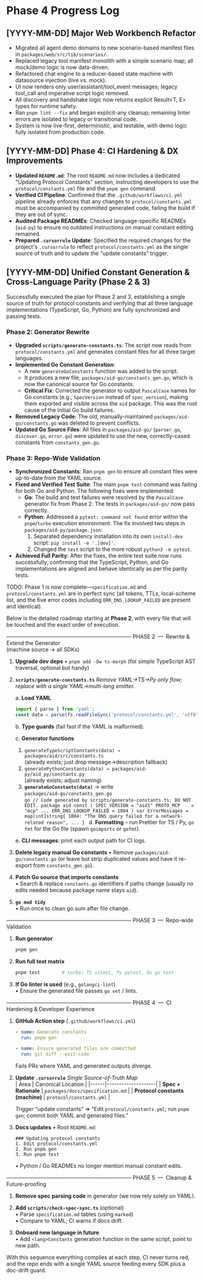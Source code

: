 # Phase 4 Progress Log

## [YYYY-MM-DD] Major Web Workbench Refactor

- Migrated all agent demo domains to new scenario-based manifest files in `packages/web/src/lib/scenarios/`.
- Replaced legacy tool manifest monolith with a simple scenario map; all mock/demo logic is now data-driven.
- Refactored chat engine to a reducer-based state machine with datasource injection (live vs. mock).
- UI now renders only user/assistant/tool_event messages; legacy tool_call and imperative script logic removed.
- All discovery and handshake logic now returns explicit Result<T, E> types for runtime safety.
- Ran `pnpm lint --fix` and began explicit-any cleanup; remaining linter errors are isolated to legacy or transitional code.
- System is now live-first, deterministic, and testable, with demo logic fully isolated from production code.

## [YYYY-MM-DD] Phase 4: CI Hardening & DX Improvements

- **Updated `README.md`**: The root `README.md` now includes a dedicated "Updating Protocol Constants" section, instructing developers to use the `protocol/constants.yml` file and the `pnpm gen` command.
- **Verified CI Pipeline**: Confirmed that the `.github/workflows/ci.yml` pipeline already enforces that any changes to `protocol/constants.yml` must be accompanied by committed generated code, failing the build if they are out of sync.
- **Audited Package READMEs**: Checked language-specific READMEs (`aid-py`) to ensure no outdated instructions on manual constant editing remained.
- **Prepared `.cursorrule` Update**: Specified the required changes for the project's `.cursorrule` to reflect `protocol/constants.yml` as the single source of truth and to update the "update constants" trigger.

## [YYYY-MM-DD] Unified Constant Generation & Cross-Language Parity (Phase 2 & 3)

Successfully executed the plan for Phase 2 and 3, establishing a single source of truth for protocol constants and verifying that all three language implementations (TypeScript, Go, Python) are fully synchronized and passing tests.

### Phase 2: Generator Rewrite

- **Upgraded `scripts/generate-constants.ts`**: The script now reads from `protocol/constants.yml` and generates constant files for all three target languages.
- **Implemented Go Constant Generation**:
  - A new `generateGoConstants` function was added to the script.
  - It produces a new file, `packages/aid-go/constants_gen.go`, which is now the canonical source for Go constants.
  - **Critical Fix**: Corrected the generator to output `PascalCase` names for Go constants (e.g., `SpecVersion` instead of `spec_version`), making them exported and visible across the `aid` package. This was the root cause of the initial Go build failures.
- **Removed Legacy Code**: The old, manually-maintained `packages/aid-go/constants.go` was deleted to prevent conflicts.
- **Updated Go Source Files**: All files in `packages/aid-go/` (`parser.go`, `discover.go`, `error.go`) were updated to use the new, correctly-cased constants from `constants_gen.go`.

### Phase 3: Repo-Wide Validation

- **Synchronized Constants**: Ran `pnpm gen` to ensure all constant files were up-to-date from the YAML source.
- **Fixed and Verified Test Suite**: The main `pnpm test` command was failing for both Go and Python. The following fixes were implemented:
  - **Go**: The build and test failures were resolved by the `PascalCase` generator fix from Phase 2. The tests in `packages/aid-go/` now pass correctly.
  - **Python**: Addressed a `pytest: command not found` error within the `pnpm`/`turbo` execution environment. The fix involved two steps in `packages/aid-py/package.json`:
    1. Separated dependency installation into its own `install-dev` script: `pip install -e '.[dev]'`.
    2. Changed the `test` script to the more robust `python3 -m pytest`.
- **Achieved Full Parity**: After the fixes, the entire test suite now runs successfully, confirming that the TypeScript, Python, and Go implementations are aligned and behave identically as per the parity tests.

TODO:
Phase 1 is now complete—`specification.md` and `protocol/constants.yml` are in perfect sync (all tokens, TTLs, local-scheme list, and the five error codes including `ERR_DNS_LOOKUP_FAILED` are present and identical).

Below is the detailed roadmap starting at **Phase 2**, with every file that will be touched and the exact order of execution.

─────────────────────────────────
PHASE 2 — Rewrite & Extend the Generator  
(machine source → all SDKs)

1. **Upgrade dev deps**
   • `pnpm add -Dw ts-morph` (for simple TypeScript AST traversal, optional but handy)

2. **`scripts/generate-constants.ts`**
   _Remove YAML→TS→Py only flow; replace with a single YAML→multi-lang emitter._

   a. **Load YAML**

   ```ts
   import { parse } from 'yaml';
   const data = parse(fs.readFileSync('protocol/constants.yml', 'utf8'));
   ```

   b. **Type guards** (fail fast if the YAML is malformed).

   c. **Generator functions**
   1. `generateTypeScriptConstants(data) → packages/aid/src/constants.ts`  
      (already exists; just drop message→description fallback)
   2. `generatePythonConstants(data) → packages/aid-py/aid_py/constants.py`  
      (already exists; adjust naming)
   3. **`generateGoConstants(data)`** → write  
       `packages/aid-go/constants_gen.go`  
       `go
      // Code generated by scripts/generate-constants.ts; DO NOT EDIT.
      package aid
      const (
          SPEC_VERSION = "aid1"
          PROTO_MCP    = "mcp"
          ...
          ERR_DNS_LOOKUP_FAILED = 1004
      )
      var ErrorMessages = map[int]string{
          1004: "The DNS query failed for a network-related reason",
          ...
      }
      `
      d. **Formatting** – run Prettier for TS / Py, `go fmt` for the Go file (spawn `goimports` or `gofmt`).

   e. **CLI messages**: print each output path for CI logs.

3. **Delete legacy manual Go constants**
   • Remove `packages/aid-go/constants.go` (or leave but strip duplicated values and have it re-export from `constants_gen.go`).

4. **Patch Go source that imports constants**  
   • Search & replace `constants.go` identifiers if paths change (usually no edits needed because package name stays `aid`).

5. **`go mod tidy`**  
   • Run once to clean go.sum after file change.

─────────────────────────────────
PHASE 3 — Repo-wide Validation

1. **Run generator**

   ```bash
   pnpm gen
   ```

2. **Run full test matrix**

   ```bash
   pnpm test        # turbo: TS vitest, Py pytest, Go go test
   ```

3. **If Go linter is used** (e.g., `golangci-lint`)  
   • Ensure the generated file passes `go vet` / lints.

─────────────────────────────────
PHASE 4 — CI Hardening & Developer Experience

1. **GitHub Action step** (`.github/workflows/ci.yml`)

   ```yaml
   - name: Generate constants
     run: pnpm gen

   - name: Ensure generated files are committed
     run: git diff --exit-code
   ```

   Fails PRs where YAML and generated outputs diverge.

2. **Update `.cursorrule`**
   _Single Source-of-Truth Map_  
   | Area | Canonical Location |
   |------|--------------------|
   | **Spec + Rationale** | `packages/docs/specification.md` |
   | **Protocol constants (machine)** | `protocol/constants.yml` |

   _Trigger_ “update constants” ⇒ “Edit `protocol/constants.yml`; run `pnpm gen`; commit both YAML and generated files.”

3. **Docs updates**
   • Root `README.md`:
   ```
   ### Updating protocol constants
   1. Edit protocol/constants.yml
   2. Run pnpm gen
   3. Run pnpm test
   ```
   • Python / Go READMEs no longer mention manual constant edits.

─────────────────────────────────
PHASE 5 — Cleanup & Future-proofing

1. **Remove spec parsing code** in generator (we now rely solely on YAML).
2. **Add `scripts/check-spec-sync.ts`** (optional)  
   • Parse `specification.md` tables (using `marked`)  
   • Compare to YAML; CI warns if docs drift.

3. **Onboard new language in future**  
   • Add `<lang>Constants` generation function in the same script, point to new path.

With this sequence everything compiles at each step, CI never turns red, and the repo ends with a single YAML source feeding every SDK plus a doc-drift guard.
